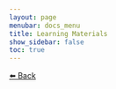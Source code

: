 ```yaml
---
layout: page
menubar: docs_menu
title: Learning Materials
show_sidebar: false
toc: true
---
```



[⬅️ Back](/Data-cloud02/docs/week-5/knapsack-problem-page5)
